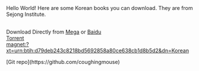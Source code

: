 <!-- This Source Code Form is subject to the terms of the Mozilla Public
   - License, v. 2.0. If a copy of the MPL was not distributed with this
   - file, You can obtain one at https://mozilla.org/MPL/2.0/. -->
<head>
  <script async src="https://pagead2.googlesyndication.com/pagead/js/adsbygoogle.js?client=ca-pub-4998552509480295" crossorigin="anonymous"></script>
</head>
<body>
  Hello World!
  Here are some Korean books you can download. They are from Sejong Institute.
  <p>
  <br />
    Download Directly from 
  <a href="https://mega.nz/folder/jNQwRCDb#rnjWNqz-jpFlK7utkkxotw">Mega</a>
    or
  <a href="https://pan.baidu.com/s/149O09ebsPL-1NnOaxKMxKA?pwd=8c8r">Baidu</a>
  <br />
  <a href="https://github.com/coughingmouse/coughingmouse.github.io/raw/main/Korean.torrent">Torrent</a>
  <br />
  <a href="magnet:?xt=urn:btih:d79deb243c8218bd5692858a80ce638cb1d8b5d2&dn=Korean">magnet:?xt=urn:btih:d79deb243c8218bd5692858a80ce638cb1d8b5d2&dn=Korean</a>
  <br />
  </p>
  [Git repo](https://github.com/coughingmouse)
</body>
